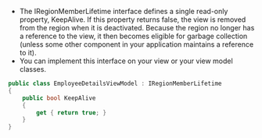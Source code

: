 - The IRegionMemberLifetime interface defines a single read-only property, KeepAlive. If this property returns false, the view is removed from the region when it is deactivated. Because the region no longer has a reference to the view, it then becomes eligible for garbage collection (unless some other component in your application maintains a reference to it).
- You can implement this interface on your view or your view model classes.
```csharp
public class EmployeeDetailsViewModel : IRegionMemberLifetime
{
    public bool KeepAlive
    {
        get { return true; }
    }
}
```